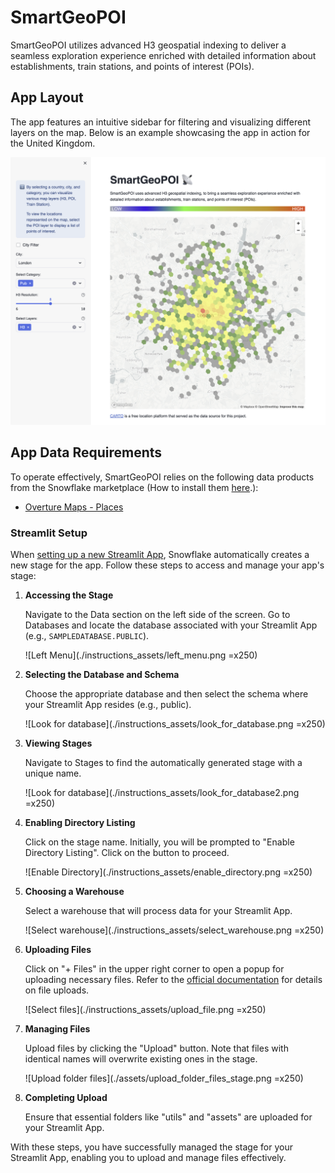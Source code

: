 # SmartGeoPOI

SmartGeoPOI utilizes advanced H3 geospatial indexing to deliver a seamless exploration experience enriched with detailed information about establishments, train stations, and points of interest (POIs).

## App Layout

The app features an intuitive sidebar for filtering and visualizing different layers on the map. Below is an example showcasing the app in action for the United Kingdom.

![SmartGeoPOI](./assets/main.png)

## App Data Requirements

To operate effectively, SmartGeoPOI relies on the following data products from the Snowflake marketplace (How to install them [here](https://other-docs.snowflake.com/en/native-apps/consumer-installing).):

- [Overture Maps - Places](https://app.snowflake.com/marketplace/listing/GZT0Z4CM1E9KR/carto-overture-maps-places)

### Streamlit Setup

When [setting up a new Streamlit App](https://docs.snowflake.com/en/developer-guide/streamlit/create-streamlit-ui), Snowflake automatically creates a new stage for the app. Follow these steps to access and manage your app's stage:

1. **Accessing the Stage**

   Navigate to the Data section on the left side of the screen. Go to Databases and locate the database associated with your Streamlit App (e.g., `SAMPLEDATABASE.PUBLIC`).

   ![Left Menu](./instructions_assets/left_menu.png =x250)

2. **Selecting the Database and Schema**

   Choose the appropriate database and then select the schema where your Streamlit App resides (e.g., public).

   ![Look for database](./instructions_assets/look_for_database.png =x250)

3. **Viewing Stages**

   Navigate to Stages to find the automatically generated stage with a unique name.

   ![Look for database](./instructions_assets/look_for_database2.png =x250)

4. **Enabling Directory Listing**

   Click on the stage name. Initially, you will be prompted to "Enable Directory Listing". Click on the button to proceed.

   ![Enable Directory](./instructions_assets/enable_directory.png =x250)

5. **Choosing a Warehouse**

   Select a warehouse that will process data for your Streamlit App.

   ![Select warehouse](./instructions_assets/select_warehouse.png =x250)

6. **Uploading Files**

   Click on "+ Files" in the upper right corner to open a popup for uploading necessary files. Refer to the [official documentation](https://docs.snowflake.com/en/user-guide/data-load-local-file-system-stage-ui) for details on file uploads.

   ![Select files](./instructions_assets/upload_file.png =x250)

7. **Managing Files**

   Upload files by clicking the "Upload" button. Note that files with identical names will overwrite existing ones in the stage.

   ![Upload folder files](./assets/upload_folder_files_stage.png =x250)

8. **Completing Upload**

   Ensure that essential folders like "utils" and "assets" are uploaded for your Streamlit App.

With these steps, you have successfully managed the stage for your Streamlit App, enabling you to upload and manage files effectively.
